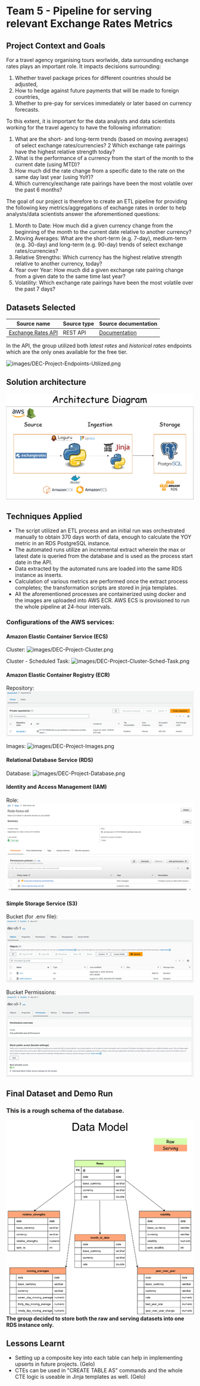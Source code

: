 # Team 5 - Pipeline for serving relevant Exchange Rates Metrics

## Project Context and Goals
For a travel agency organising tours worlwide, data surrounding exchange rates plays an important role.
It impacts decisions surrounding:

1. Whether travel package prices for different countries should be adjusted,
2. How to hedge against future payments that will be made to foreign countries,
3. Whether to pre-pay for services immediately or later based on currency forecasts.

To this extent, it is important for the data analysts and data scientists working for the travel agency to have the following information:
1. What are the short- and long-term trends (based on moving averages) of select exchange rates/currencies?
2  Which exchange rate pairings have the highest relative strength today?
3. What is the performance of a currency from the start of the month to the current date (using MTD)?
4. How much did the rate change from a specific date to the rate on the same day last year (using YoY)?
5. Which currency/exchange rate pairings have been the most volatile over the past 6 months?

The goal of our project is therefore to create an ETL pipeline for providing the following key metrics/aggregations of exchange rates in order to help analysts/data scientists answer the aforementioned questions:
1. Month to Date: How much did a given currency change from the beginning of the month to the current date relative to another currency?
2. Moving Averages: What are the short-term (e.g. 7-day), medium-term (e.g. 30-day) and long-term (e.g. 90-day) trends of select exchange rates/currencies?
3. Relative Strengths: Which currency has the highest relative strength relative to another currency, today?
4. Year over Year: How much did a given exchange rate pairing change from a given date to the same time last year?
5. Volatility: Which exchange rate pairings have been the most volatile over the past 7 days?


## Datasets Selected
| Source name | Source type | Source documentation |
| - | - | - |
| [Exchange Rates API](https://exchangeratesapi.io/) | REST API | [Documentation](https://exchangeratesapi.io/documentation/) |

In the API, the group utilized both *latest rates* and *historical rates* endpoints which are the only ones available for the free tier.

![images/DEC-Project-Endpoints-Utilized.png](images/DEC-Project-Endpoints-Utilized.png)

## Solution architecture
![images/DEC-Project-Architecture-Diagram.png](images/DEC-Project-Architecture-Diagram.png)


## Techniques Applied
- The script utilized an ETL process and an initial run was orchestrated manually to obtain 370 days worth of data, enough to calculate the YOY metric in an RDS PostgreSQL instance.
- The automated runs utilize an incremental extract wherein the max or latest date is queried from the database and is used as the process start date in the API.
- Data extracted by the automated runs are loaded into the same RDS instance as inserts.
- Calculation of various metrics are performed once the extract process completes; the transformation scripts are stored in jinja templates.
- All the aforementioned processes are containerized using docker and the images are uploaded into AWS ECR. AWS ECS is provisioned to run the whole pipeline at 24-hour intervals.

### Configurations of the AWS services:
#### Amazon Elastic Container Service (ECS)
Cluster:
![images/DEC-Project-Cluster.png](images/DEC-Project-Cluster.png)

Cluster - Scheduled Task:
![images/DEC-Project-Cluster-Sched-Task.png](images/DEC-Project-Cluster-Sched-Task.png)

#### Amazon Elastic Container Registry (ECR)
Repository:
![images/DEC-Project-Repository.png](images/DEC-Project-Repository.png)

Images:
![images/DEC-Project-Images.png](images/DEC-Project-Images.png)

#### Relational Database Service (RDS)
Database:
![images/DEC-Project-Database.png](images/DEC-Project-Database.png)

#### Identity and Access Management (IAM)
Role:
![images/DEC-Project-Role-IAM.png](images/DEC-Project-Role-IAM.png)

#### Simple Storage Service (S3)
Bucket (for .env file):
![images/DEC-Project-env-Bucket.png](images/DEC-Project-env-Bucket.png)

Bucket Permissions:
![images/DEC-Project-Bucket-Permissions.png](images/DEC-Project-Bucket-Permissions.png)

## Final Dataset and Demo Run

### This is a rough schema of the database.
![images/DEC-Project-Data-Model.png](images/DEC-Project-Data-Model.png)
**The group decided to store both the raw and serving datasets into one RDS instance only.**

## Lessons Learnt
- Setting up a composite key into each table can help in implementing upserts in future projects. (Gelo)
- CTEs can be used in "CREATE TABLE AS" commands and the whole CTE logic is useable in Jinja templates as well. (Gelo)